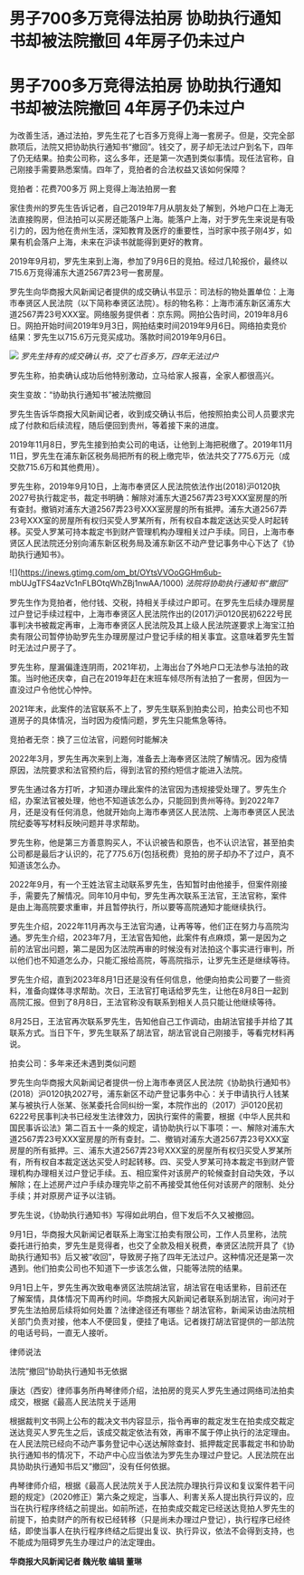 # 男子700多万竞得法拍房 协助执行通知书却被法院撤回 4年房子仍未过户

# 男子700多万竞得法拍房 协助执行通知书却被法院撤回 4年房子仍未过户

为改善生活，通过法拍，罗先生花了七百多万竞得上海一套房子。但是，交完全部款项后，法院又把协助执行通知书“撤回”。钱交了，房子却无法过户到名下，四年了仍无结果。拍卖公司称，这么多年，还是第一次遇到类似事情。现任法官称，自己刚接手需要熟悉案情。四年了，竞拍者的合法权益又该如何保障？

竞拍者：花费700多万 网上竞得上海法拍房一套

家住贵州的罗先生告诉记者，自己2019年7月从朋友处了解到，外地户口在上海无法直接购房，但法拍可以买房还能落户上海。能落户上海，对于罗先生来说是有吸引力的，因为他在贵州生活，深知教育及医疗的重要性，当时家中孩子刚4岁，如果有机会落户上海，未来在沪读书就能得到更好的教育。

2019年9月初，罗先生来到上海，参加了9月6日的竞拍。经过几轮报价，最终以715.6万竞得浦东大道2567弄23号一套房屋。

罗先生向华商报大风新闻记者提供的成交确认书显示：司法标的物处置单位：上海市奉贤区人民法院（以下简称奉贤区法院）。标的物名称：上海市浦东新区浦东大道2567弄23号XXX室。网络服务提供者：京东网。网拍公告时间，2019年8月6日。网拍开始时间2019年9月3日，网拍结束时间2019年9月6日。网络拍卖竞价结果：罗先生以715.6万元竞买成功。落款时间2019年9月6日。

![](https://inews.gtimg.com/om_bt/OXzRY6DAMQCeC4rDrVBLYgyhnnbUbli7R5qmhUhqvDobQAA/1000)
_罗先生持有的成交确认书，交了七百多万，四年无法过户_

罗先生称，拍卖确认成功后他特别激动，立马给家人报喜，全家人都很高兴。

突生变故：“协助执行通知书”被法院撤回

罗先生告诉华商报大风新闻记者，收到成交确认书后，他按照拍卖公司人员要求完成了付款和后续流程，随后便回到贵州，等着接下来的进度。

2019年11月8日，罗先生接到拍卖公司的电话，让他到上海把税缴了。2019年11月11日，罗先生在浦东新区税务局把所有的税上缴完毕，依法共交了775.6万元（成交款715.6万和其他费用）。

罗先生称，2019年9月10日，上海市奉贤区人民法院依法作出(2018)沪0120执2027号执行裁定书，裁定书明确：解除对浦东大道2567弄23号XXX室房屋的所有查封。撤销对浦东大道2567弄23号XXX室房屋的所有抵押。浦东大道2567弄23号XXX室的房屋所有权归买受人罗某所有，所有权自本裁定送达买受人时起转移。买受人罗某可持本裁定书到财产管理机构办理相关过户手续。同日，上海市奉贤区人民法院还分别向浦东新区税务局及浦东新区不动产登记事务中心下达了《协助执行通知书》。

![](https://inews.gtimg.com/om_bt/OYtsVVOoGGHm6ub-
mbUJgTFS4azVc1nFLBOtqWhZBj1nwAA/1000) _法院将协助执行通知书“撤回”_

罗先生作为竞拍者，他付钱、交税，持相关手续过户即可。在罗先生后续办理房屋过户登记手续过程中，上海市奉贤区人民法院作出的(2017)沪0120民初6222号民事判决书被裁定再审，上海市奉贤区人民法院及其上级人民法院遂要求上海宝江拍卖有限公司暂停协助罗先生办理房屋过户登记手续的相关事宜。这意味着罗先生暂时无法过户房子了。

罗先生称，屋漏偏逢连阴雨，2021年初，上海出台了外地户口无法参与法拍的政策。当时他还庆幸，自己在2019年赶在末班车倾尽所有法拍了一套房，但因为一直没过户令他忧心忡忡。

2021年末，此案件的法官联系不上了，罗先生联系到拍卖公司，拍卖公司也不知道房子的具体情况，当时因为疫情问题，罗先生只能焦急等待。

竞拍者无奈：换了三位法官，问题何时能解决

2022年3月，罗先生再次来到上海，准备去上海奉贤区法院了解情况。因为疫情原因，法院要求和法官预约后，得到法官的预约短信才能进入法院。

罗先生通过各方打听，才知道办理此案件的法官因为违规接受处理了。罗先生介绍，办案法官被处理，他也不知道该怎么办，只能回到贵州等待。到2022年7月，还是没有任何消息，他就开始向上海市奉贤区人民法院、上海市奉贤区人民法院纪委等写材料反映问题并寻求帮助。

罗先生称，他是第三方善意购买人，不认识被告和原告，也不认识法官，甚至拍卖公司都是最后才认识的，花了775.6万(包括税费）竞拍的房子却办不了过户，真不知道该怎么办。

2022年9月，有一个王姓法官主动联系罗先生，告知暂时由他接手，但案件刚接手，需要先了解情况。同年10月中旬，罗先生再次联系王法官，王法官称，案件是由上海高院要求重审，并且暂停执行，所以要等高院通知才能继续执行。

罗先生介绍，2022年11月再次与王法官沟通，让再等等，他们正在努力与高院沟通。罗先生介绍，2023年7月，王法官告知他，此案件有点麻烦，第一是因为之前的法官出问题，第二是因为区法院再审的时候没有对法拍这个事实进行审判，所以他们也不知道怎么办，只能汇报给高院，等高院指示，让罗先生还是继续等待。

罗先生介绍，直到2023年8月1日还是没有任何信息，他便向拍卖公司要了一些资料，准备向媒体寻求帮助。次日，王法官打电话给罗先生，让他在8月8日一起到高院汇报。但到了8月8日，王法官称没有联系到相关人员只能让他继续等待。

8月25日，王法官再次联系罗先生，告知他自己工作调动，由胡法官接手并给了其联系方式。当日下午，罗先生联系了胡法官，胡法官说自己刚接手，等看完材料再说。

拍卖公司：多年来还未遇到类似问题

罗先生向华商报大风新闻记者提供一份上海市奉贤区人民法院《协助执行通知书》(2018）沪0120执2027号，浦东新区不动产登记事务中心：关于申请执行人钱某某与被执行人张某、张某委托合同纠纷一案，本院作出的（2017）沪0120民初6222号民事判决书已经发生法律效力，因执行案件的需要，根据《中华人民共和国民事诉讼法》第二百五十一条的规定，请协助执行以下事项：一、解除对浦东大道2567弄23号XXX室房屋的所有查封。二、撤销对浦东大道2567弄23号XXX室房屋的所有抵押。三、浦东大道2567弄23号XXX室的房屋所有权归买受人罗某所有，所有权自本裁定送达买受人时起转移。四、买受人罗某可持本裁定书到财产管理机构办理相关过户登记手续。五、相应案件对该房产的轮候查封自动失效，予以解除；在上述房产过户手续办理完毕之前不再接受其他任何对该房产的限制、处分手续；并对原房产证予以注销。

罗先生说，《协助执行通知书》写得如此明白，但下发后不久又被撤回。

9月1日，华商报大风新闻记者联系上海宝江拍卖有限公司，工作人员里称，法院委托进行拍卖，罗先生是竞得者，也交了全款及相关税费，奉贤区法院开具了《协助执行通知书》后又被“收回”，导致房子拖了四年无法过户。这种情况还是第一次遇到。他们拍卖公司也不知道下一步该怎么做，只能等法院的结果。

9月1日上午，罗先生再次致电奉贤区法院胡法官，胡法官在电话里称，目前还在了解案情，具体情况下周再约时间。华商报大风新闻记者联系到胡法官，询问对于罗先生法拍房后续将如何处置？法律途径还有哪些？胡法官称，新闻采访由法院相关部门负责对接，他本人不便回复，便挂了电话。记者拨打胡法官提供的一部法院的电话号码，一直无人接听。

律师说法

法院“撤回”协助执行通知书无依据

康达（西安）律师事务所冉琴律师介绍，法拍房的竞买人罗先生通过网络司法拍卖成交，根据《最高人民法院关于适用

根据裁判文书网上公布的裁决文书内容显示，指令再审的裁定发生在拍卖成交裁定送达竞买人罗先生之后，该成交裁定依法有效，再审不属于停止执行的法定理由。在人民法院已经向不动产事务登记中心送达解除查封、抵押裁定民事裁定书和协助执行通知书的情况下，不动产中心应当依法为罗先生办理过户登记。人民法院在出具协助执行通知书后又“撤回”，没有任何依据。

冉琴律师介绍，根据《最高人民法院关于人民法院办理执行异议和复议案件若干问题的规定》（2020修正）第六条之规定，当事人、利害关系人提出执行异议的，应当在执行程序终结之前提出。如前所述，在拍卖成交裁定已经送达竞拍人罗先生的前提下，拍卖财产的所有权已经转移（只是尚未办理过户登记），执行程序已经终结，即使当事人在执行程序终结之后提出复议、执行异议，依法不会得到支持，也不能成为阻碍罗先生办理过户的法定理由。

**华商报大风新闻记者 魏光敬 编辑 董琳**

